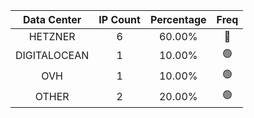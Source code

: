 | Data Center | IP Count | Percentage | Freq |
|:------------:|:--------:|:-----------:|:-----:|
| HETZNER | 6 | 60.00% | 🔴 |
| DIGITALOCEAN | 1 | 10.00% | 🟢 |
| OVH | 1 | 10.00% | 🟢 |
| OTHER | 2 | 20.00% | 🟢 |